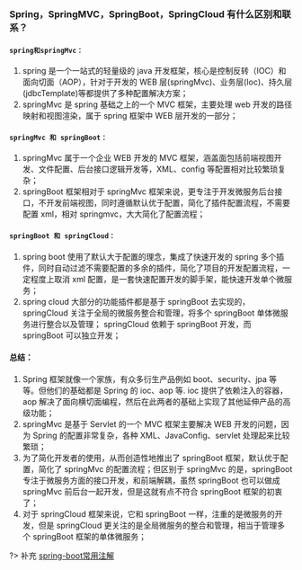 ### Spring，SpringMVC，SpringBoot，SpringCloud 有什么区别和联系？

#### `spring和springMvc：`

1. spring 是一个一站式的轻量级的 java 开发框架，核心是控制反转（IOC）和面向切面（AOP），针对于开发的 WEB 层(springMvc)、业务层(Ioc)、持久层(jdbcTemplate)等都提供了多种配置解决方案；
2. springMvc 是 spring 基础之上的一个 MVC 框架，主要处理 web 开发的路径映射和视图渲染，属于 spring 框架中 WEB 层开发的一部分；

#### `springMvc 和 springBoot：`

1. springMvc 属于一个企业 WEB 开发的 MVC 框架，涵盖面包括前端视图开发、文件配置、后台接口逻辑开发等，XML、config 等配置相对比较繁琐复杂；
2. springBoot 框架相对于 springMvc 框架来说，更专注于开发微服务后台接口，不开发前端视图，同时遵循默认优于配置，简化了插件配置流程，不需要配置 xml，相对 springmvc，大大简化了配置流程；

#### `springBoot 和 springCloud：`

1. spring boot 使用了默认大于配置的理念，集成了快速开发的 spring 多个插件，同时自动过滤不需要配置的多余的插件，简化了项目的开发配置流程，一定程度上取消 xml 配置，是一套快速配置开发的脚手架，能快速开发单个微服务；
2. spring cloud 大部分的功能插件都是基于 springBoot 去实现的，springCloud 关注于全局的微服务整合和管理，将多个 springBoot 单体微服务进行整合以及管理； springCloud 依赖于 springBoot 开发，而 springBoot 可以独立开发；

 #### 总结：
 1. Spring 框架就像一个家族，有众多衍生产品例如 boot、security、jpa 等等。但他们的基础都是 Spring 的 ioc、aop 等. ioc 提供了依赖注入的容器， aop 解决了面向横切面编程，然后在此两者的基础上实现了其他延伸产品的高级功能；
 2. springMvc 是基于 Servlet 的一个 MVC 框架主要解决 WEB 开发的问题，因为 Spring 的配置非常复杂，各种 XML、JavaConfig、servlet 处理起来比较繁琐；
 3. 为了简化开发者的使用，从而创造性地推出了 springBoot 框架，默认优于配置，简化了 springMvc 的配置流程；但区别于 springMvc 的是，springBoot 专注于微服务方面的接口开发，和前端解耦，虽然 springBoot 也可以做成 springMvc 前后台一起开发，但是这就有点不符合 springBoot 框架的初衷了；
 4. 对于 springCloud 框架来说，它和 springBoot 一样，注重的是微服务的开发，但是 springCloud 更关注的是全局微服务的整合和管理，相当于管理多个 springBoot 框架的单体微服务；

?> 补充 [spring-boot常用注解](https://www.cnblogs.com/fishpro/p/spring-boot-study-restcontroller.html)